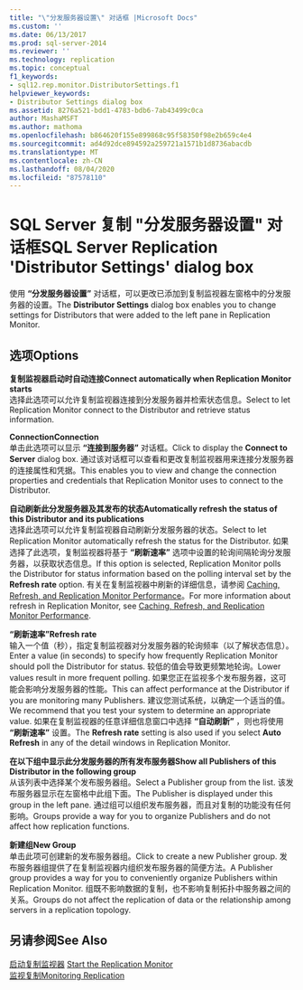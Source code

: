 ```yaml
---
title: "\"分发服务器设置\" 对话框 |Microsoft Docs"
ms.custom: ''
ms.date: 06/13/2017
ms.prod: sql-server-2014
ms.reviewer: ''
ms.technology: replication
ms.topic: conceptual
f1_keywords:
- sql12.rep.monitor.DistributorSettings.f1
helpviewer_keywords:
- Distributor Settings dialog box
ms.assetid: 8276a521-bdd1-4783-bdb6-7ab43499c0ca
author: MashaMSFT
ms.author: mathoma
ms.openlocfilehash: b864620f155e899868c95f58350f98e2b659c4e4
ms.sourcegitcommit: ad4d92dce894592a259721a1571b1d8736abacdb
ms.translationtype: MT
ms.contentlocale: zh-CN
ms.lasthandoff: 08/04/2020
ms.locfileid: "87578110"
---
```

# <a name="sql-server-replication-distributor-settings-dialog-box"></a><span data-ttu-id="c2cf6-102">SQL Server 复制 "分发服务器设置" 对话框</span><span class="sxs-lookup"><span data-stu-id="c2cf6-102">SQL Server Replication 'Distributor Settings' dialog box</span></span>
  <span data-ttu-id="c2cf6-103">使用 **“分发服务器设置”** 对话框，可以更改已添加到复制监视器左窗格中的分发服务器的设置。</span><span class="sxs-lookup"><span data-stu-id="c2cf6-103">The **Distributor Settings** dialog box enables you to change settings for Distributors that were added to the left pane in Replication Monitor.</span></span>  
  
## <a name="options"></a><span data-ttu-id="c2cf6-104">选项</span><span class="sxs-lookup"><span data-stu-id="c2cf6-104">Options</span></span>  
 <span data-ttu-id="c2cf6-105">**复制监视器启动时自动连接**</span><span class="sxs-lookup"><span data-stu-id="c2cf6-105">**Connect automatically when Replication Monitor starts**</span></span>  
 <span data-ttu-id="c2cf6-106">选择此选项可以允许复制监视器连接到分发服务器并检索状态信息。</span><span class="sxs-lookup"><span data-stu-id="c2cf6-106">Select to let Replication Monitor connect to the Distributor and retrieve status information.</span></span>  
  
 <span data-ttu-id="c2cf6-107">**Connection**</span><span class="sxs-lookup"><span data-stu-id="c2cf6-107">**Connection**</span></span>  
 <span data-ttu-id="c2cf6-108">单击此选项可以显示 **“连接到服务器”** 对话框。</span><span class="sxs-lookup"><span data-stu-id="c2cf6-108">Click to display the **Connect to Server** dialog box.</span></span> <span data-ttu-id="c2cf6-109">通过该对话框可以查看和更改复制监视器用来连接分发服务器的连接属性和凭据。</span><span class="sxs-lookup"><span data-stu-id="c2cf6-109">This enables you to view and change the connection properties and credentials that Replication Monitor uses to connect to the Distributor.</span></span>  
  
 <span data-ttu-id="c2cf6-110">**自动刷新此分发服务器及其发布的状态**</span><span class="sxs-lookup"><span data-stu-id="c2cf6-110">**Automatically refresh the status of this Distributor and its publications**</span></span>  
 <span data-ttu-id="c2cf6-111">选择此选项可以允许复制监视器自动刷新分发服务器的状态。</span><span class="sxs-lookup"><span data-stu-id="c2cf6-111">Select to let Replication Monitor automatically refresh the status for the Distributor.</span></span> <span data-ttu-id="c2cf6-112">如果选择了此选项，复制监视器将基于 **“刷新速率”** 选项中设置的轮询间隔轮询分发服务器，以获取状态信息。</span><span class="sxs-lookup"><span data-stu-id="c2cf6-112">If this option is selected, Replication Monitor polls the Distributor for status information based on the polling interval set by the **Refresh rate** option.</span></span> <span data-ttu-id="c2cf6-113">有关在复制监视器中刷新的详细信息，请参阅 [Caching, Refresh, and Replication Monitor Performance](monitor/caching-refresh-and-replication-monitor-performance.md)。</span><span class="sxs-lookup"><span data-stu-id="c2cf6-113">For more information about refresh in Replication Monitor, see [Caching, Refresh, and Replication Monitor Performance](monitor/caching-refresh-and-replication-monitor-performance.md).</span></span>  
  
 <span data-ttu-id="c2cf6-114">**“刷新速率”**</span><span class="sxs-lookup"><span data-stu-id="c2cf6-114">**Refresh rate**</span></span>  
 <span data-ttu-id="c2cf6-115">输入一个值（秒），指定复制监视器对分发服务器的轮询频率（以了解状态信息）。</span><span class="sxs-lookup"><span data-stu-id="c2cf6-115">Enter a value (in seconds) to specify how frequently Replication Monitor should poll the Distributor for status.</span></span> <span data-ttu-id="c2cf6-116">较低的值会导致更频繁地轮询。</span><span class="sxs-lookup"><span data-stu-id="c2cf6-116">Lower values result in more frequent polling.</span></span> <span data-ttu-id="c2cf6-117">如果您正在监视多个发布服务器，这可能会影响分发服务器的性能。</span><span class="sxs-lookup"><span data-stu-id="c2cf6-117">This can affect performance at the Distributor if you are monitoring many Publishers.</span></span> <span data-ttu-id="c2cf6-118">建议您测试系统，以确定一个适当的值。</span><span class="sxs-lookup"><span data-stu-id="c2cf6-118">We recommend that you test your system to determine an appropriate value.</span></span> <span data-ttu-id="c2cf6-119">如果在复制监视器的任意详细信息窗口中选择 **“自动刷新”** ，则也将使用 **“刷新速率”** 设置。</span><span class="sxs-lookup"><span data-stu-id="c2cf6-119">The **Refresh rate** setting is also used if you select **Auto Refresh** in any of the detail windows in Replication Monitor.</span></span>  
  
 <span data-ttu-id="c2cf6-120">**在以下组中显示此分发服务器的所有发布服务器**</span><span class="sxs-lookup"><span data-stu-id="c2cf6-120">**Show all Publishers of this Distributor in the following group**</span></span>  
 <span data-ttu-id="c2cf6-121">从该列表中选择某个发布服务器组。</span><span class="sxs-lookup"><span data-stu-id="c2cf6-121">Select a Publisher group from the list.</span></span> <span data-ttu-id="c2cf6-122">该发布服务器显示在左窗格中此组下面。</span><span class="sxs-lookup"><span data-stu-id="c2cf6-122">The Publisher is displayed under this group in the left pane.</span></span> <span data-ttu-id="c2cf6-123">通过组可以组织发布服务器，而且对复制的功能没有任何影响。</span><span class="sxs-lookup"><span data-stu-id="c2cf6-123">Groups provide a way for you to organize Publishers and do not affect how replication functions.</span></span>  
  
 <span data-ttu-id="c2cf6-124">**新建组**</span><span class="sxs-lookup"><span data-stu-id="c2cf6-124">**New Group**</span></span>  
 <span data-ttu-id="c2cf6-125">单击此项可创建新的发布服务器组。</span><span class="sxs-lookup"><span data-stu-id="c2cf6-125">Click to create a new Publisher group.</span></span> <span data-ttu-id="c2cf6-126">发布服务器组提供了在复制监视器内组织发布服务器的简便方法。</span><span class="sxs-lookup"><span data-stu-id="c2cf6-126">A Publisher group provides a way for you to conveniently organize Publishers within Replication Monitor.</span></span> <span data-ttu-id="c2cf6-127">组既不影响数据的复制，也不影响复制拓扑中服务器之间的关系。</span><span class="sxs-lookup"><span data-stu-id="c2cf6-127">Groups do not affect the replication of data or the relationship among servers in a replication topology.</span></span>  
  
## <a name="see-also"></a><span data-ttu-id="c2cf6-128">另请参阅</span><span class="sxs-lookup"><span data-stu-id="c2cf6-128">See Also</span></span>  
 <span data-ttu-id="c2cf6-129">[启动复制监视器](monitor/start-the-replication-monitor.md) </span><span class="sxs-lookup"><span data-stu-id="c2cf6-129">[Start the Replication Monitor](monitor/start-the-replication-monitor.md) </span></span>  
 [<span data-ttu-id="c2cf6-130">监视复制</span><span class="sxs-lookup"><span data-stu-id="c2cf6-130">Monitoring Replication</span></span>](monitoring-replication.md)  
  
  

